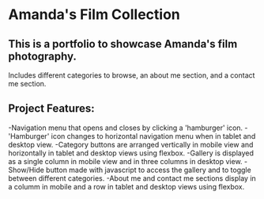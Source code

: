 # Amanda's Film Collection

## This is a portfolio to showcase Amanda's film photography.
Includes different categories to browse, an about me section, and a contact me section.

## Project Features:
-Navigation menu that opens and closes by clicking a 'hamburger' icon.
-'Hamburger' icon changes to horizontal navigation menu when in tablet and desktop view.
-Category buttons are arranged vertically in mobile view and horizontally in tablet and desktop views using flexbox.
-Gallery is displayed as a single column in mobile view and in three columns in desktop view.
-Show/Hide button made with javascript to access the gallery and to toggle between different categories.
-About me and contact me sections display in a columm in mobile and a row in tablet and desktop views using flexbox.

